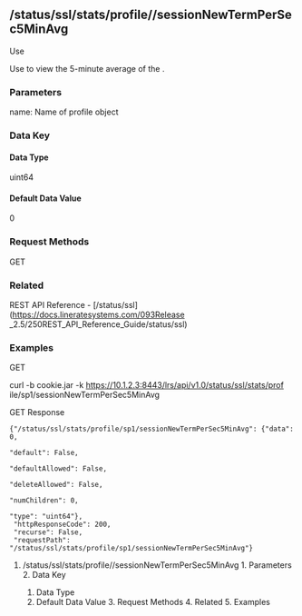 ## /status/ssl/stats/profile/<name>/sessionNewTermPerSec5MinAvg

Use

Use to view the 5-minute average of the .

### Parameters

name: Name of profile object

### Data Key

#### Data Type

uint64

#### Default Data Value

0

### Request Methods

GET

### Related

REST API Reference - [/status/ssl](https://docs.lineratesystems.com/093Release
_2.5/250REST_API_Reference_Guide/status/ssl)

### Examples

GET

curl -b cookie.jar -k https://10.1.2.3:8443/lrs/api/v1.0/status/ssl/stats/prof
ile/sp1/sessionNewTermPerSec5MinAvg

GET Response

    
    {"/status/ssl/stats/profile/sp1/sessionNewTermPerSec5MinAvg": {"data": 0,
                                                                      "default": False,
                                                                      "defaultAllowed": False,
                                                                      "deleteAllowed": False,
                                                                      "numChildren": 0,
                                                                      "type": "uint64"},
     "httpResponseCode": 200,
     "recurse": False,
     "requestPath": "/status/ssl/stats/profile/sp1/sessionNewTermPerSec5MinAvg"}
    

  1. /status/ssl/stats/profile/<name>/sessionNewTermPerSec5MinAvg
    1. Parameters
    2. Data Key
      1. Data Type
      2. Default Data Value
    3. Request Methods
    4. Related
    5. Examples

